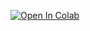 [![Open In Colab](https://colab.research.google.com/assets/colab-badge.svg)](https://colab.research.google.com/github/docketrun/DOCKETRUN-AI-ML-STUDY-MATERIAL/blob/main/Image_processing.ipynb)
